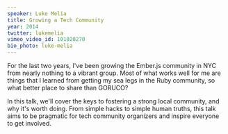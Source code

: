 ```yaml
---
speaker: Luke Melia
title: Growing a Tech Community
year: 2014
twitter: lukemelia
vimeo_video_id: 101020270
bio_photo: luke-melia
---
```


For the last two years, I've been growing the Ember.js community in NYC from nearly nothing to a vibrant group. Most of what works well for me are things that I learned from getting my sea legs in the Ruby community, so what better place to share than GORUCO?

In this talk, we'll cover the keys to fostering a strong local community, and why it's worth doing. From simple hacks to simple human truths, this talk aims to be pragmatic for tech community organizers and inspire everyone to get involved.
